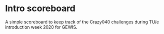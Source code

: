 # Intro scoreboard

A simple scoreboard to keep track of the Crazy040 challenges during TU/e introduction week 2020 for GEWIS.
